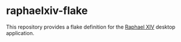 # raphaelxiv-flake

This repository provides a flake definition for the [Raphael XIV](https://github.com/KonaeAkira/raphael-rs) desktop application.
